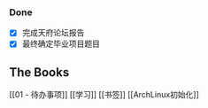 

### Done
- [x] 完成天府论坛报告
- [x] 最终确定毕业项目题目

## The Books
[[01 - 待办事项]]
[[学习]]
[[书签]]
[[ArchLinux初始化]]
